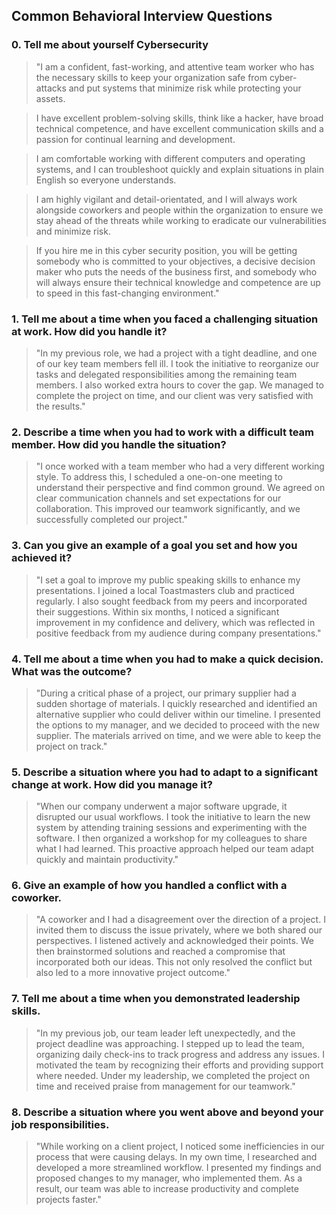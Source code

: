 ## Common Behavioral Interview Questions

### 0. **Tell me about yourself Cybersecurity**

>"I am a confident, fast-working, and attentive team worker who has the necessary skills to keep your organization safe from cyber-attacks and put systems that minimize risk while protecting your assets.

>I have excellent problem-solving skills, think like a hacker, have broad technical competence, and have excellent communication skills and a passion for continual learning and development. 

>I am comfortable working with different computers and operating systems, and I can troubleshoot quickly and explain situations in plain English so everyone understands.

>I am highly vigilant and detail-orientated, and I will always work alongside coworkers and people within the organization to ensure we stay ahead of the threats while working to eradicate our vulnerabilities and minimize risk.

>If you hire me in this cyber security position, you will be getting somebody who is committed to your objectives, a decisive decision maker who puts the needs of the business first, and somebody who will always ensure their technical knowledge and competence are up to speed in this fast-changing environment."


### 1. **Tell me about a time when you faced a challenging situation at work. How did you handle it?**

>"In my previous role, we had a project with a tight deadline, and one of our key team members fell ill. I took the initiative to reorganize our tasks and delegated responsibilities among the remaining team members. I also worked extra hours to cover the gap. We managed to complete the project on time, and our client was very satisfied with the results."

### 2. **Describe a time when you had to work with a difficult team member. How did you handle the situation?**

>"I once worked with a team member who had a very different working style. To address this, I scheduled a one-on-one meeting to understand their perspective and find common ground. We agreed on clear communication channels and set expectations for our collaboration. This improved our teamwork significantly, and we successfully completed our project."

### 3. **Can you give an example of a goal you set and how you achieved it?**

>"I set a goal to improve my public speaking skills to enhance my presentations. I joined a local Toastmasters club and practiced regularly. I also sought feedback from my peers and incorporated their suggestions. Within six months, I noticed a significant improvement in my confidence and delivery, which was reflected in positive feedback from my audience during company presentations."

### 4. **Tell me about a time when you had to make a quick decision. What was the outcome?**

>"During a critical phase of a project, our primary supplier had a sudden shortage of materials. I quickly researched and identified an alternative supplier who could deliver within our timeline. I presented the options to my manager, and we decided to proceed with the new supplier. The materials arrived on time, and we were able to keep the project on track."

### 5. **Describe a situation where you had to adapt to a significant change at work. How did you manage it?**
>"When our company underwent a major software upgrade, it disrupted our usual workflows. I took the initiative to learn the new system by attending training sessions and experimenting with the software. I then organized a workshop for my colleagues to share what I had learned. This proactive approach helped our team adapt quickly and maintain productivity."

### 6. **Give an example of how you handled a conflict with a coworker.**
>"A coworker and I had a disagreement over the direction of a project. I invited them to discuss the issue privately, where we both shared our perspectives. I listened actively and acknowledged their points. We then brainstormed solutions and reached a compromise that incorporated both our ideas. This not only resolved the conflict but also led to a more innovative project outcome."

### 7. **Tell me about a time when you demonstrated leadership skills.**
>"In my previous job, our team leader left unexpectedly, and the project deadline was approaching. I stepped up to lead the team, organizing daily check-ins to track progress and address any issues. I motivated the team by recognizing their efforts and providing support where needed. Under my leadership, we completed the project on time and received praise from management for our teamwork."

### 8. **Describe a situation where you went above and beyond your job responsibilities.**
>"While working on a client project, I noticed some inefficiencies in our process that were causing delays. In my own time, I researched and developed a more streamlined workflow. I presented my findings and proposed changes to my manager, who implemented them. As a result, our team was able to increase productivity and complete projects faster."

